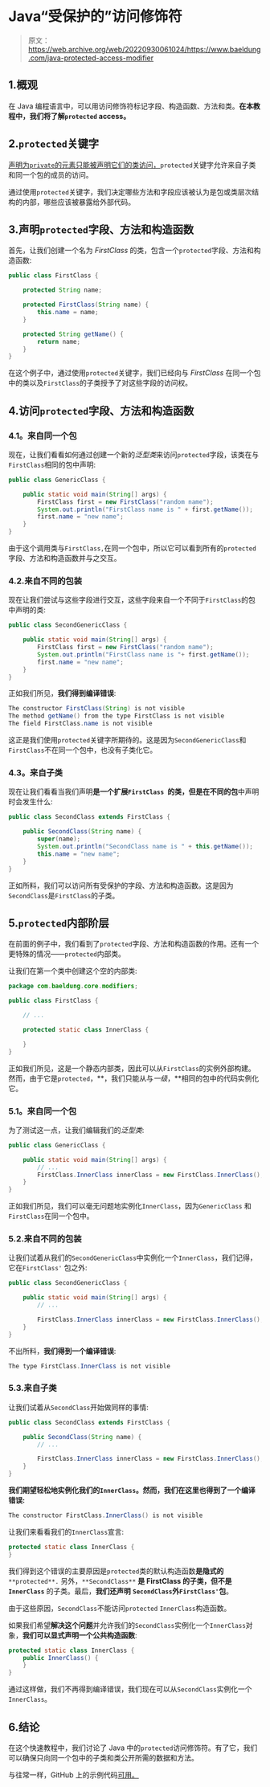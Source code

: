 # Java“受保护的”访问修饰符

> 原文：<https://web.archive.org/web/20220930061024/https://www.baeldung.com/java-protected-access-modifier>

## 1.概观

在 Java 编程语言中，可以用访问修饰符标记字段、构造函数、方法和类。**在本教程中，我们将了解`protected` access。**

## 2.`protected`关键字

[声明为`private`的元素只能被声明它们的类访问，](/web/20221205222713/https://www.baeldung.com/java-private-keyword#private-modifier)`protected`关键字允许来自子类和同一个包的成员的访问。

通过使用`protected`关键字，我们决定哪些方法和字段应该被认为是包或类层次结构的内部，哪些应该被暴露给外部代码。

## 3.声明`protected`字段、方法和构造函数

首先，让我们创建一个名为 *FirstClass* 的类，包含一个`protected`字段、方法和构造函数:

```java
public class FirstClass {

    protected String name;

    protected FirstClass(String name) {
        this.name = name;
    }

    protected String getName() {
        return name;
    }
}
```

在这个例子中，通过使用`protected`关键字，我们已经向与 *FirstClass* 在同一个包中的类以及`FirstClass`的子类授予了对这些字段的访问权。

## 4.访问`protected`字段、方法和构造函数

### 4.1。来自同一个包

现在，让我们看看如何通过创建一个新的*泛型类*来访问`protected`字段，该类在与`FirstClass`相同的包中声明:

```java
public class GenericClass {

    public static void main(String[] args) {
        FirstClass first = new FirstClass("random name");
        System.out.println("FirstClass name is " + first.getName());
        first.name = "new name";
    }
}
```

由于这个调用类与`FirstClass,`在同一个包中，所以它可以看到所有的`protected`字段、方法和构造函数并与之交互。

### 4.2.来自不同的包装

现在让我们尝试与这些字段进行交互，这些字段来自一个不同于`FirstClass`的包中声明的类:

```java
public class SecondGenericClass {

    public static void main(String[] args) {
        FirstClass first = new FirstClass("random name");
        System.out.println("FirstClass name is "+ first.getName());
        first.name = "new name";
    }
}
```

正如我们所见，**我们得到编译错误**:

```java
The constructor FirstClass(String) is not visible
The method getName() from the type FirstClass is not visible
The field FirstClass.name is not visible
```

这正是我们使用`protected`关键字所期待的。这是因为`SecondGenericClass`和`FirstClass`不在同一个包中，也没有子类化它。

### 4.3。来自子类

现在让我们看看当我们声明**是一个扩展`FirstClass `的类，但是在不同的包**中声明时会发生什么:

```java
public class SecondClass extends FirstClass {

    public SecondClass(String name) {
        super(name);
        System.out.println("SecondClass name is " + this.getName());
        this.name = "new name";
    } 
}
```

正如所料，我们可以访问所有受保护的字段、方法和构造函数。这是因为`SecondClass`是`FirstClass`的子类。

## 5.`protected`内部阶层

在前面的例子中，我们看到了`protected`字段、方法和构造函数的作用。还有一个更特殊的情况——`protected`内部类。

让我们在第一个类中创建这个空的内部类:

```java
package com.baeldung.core.modifiers;

public class FirstClass {

    // ...

    protected static class InnerClass {

    }
}
```

正如我们所见，这是一个静态内部类，因此可以从`FirstClass`的实例外部构建。然而，由于它是`protected`，**，我们只能从与*一级*，**相同的包中的代码实例化它。

### 5.1。来自同一个包

为了测试这一点，让我们编辑我们的*泛型类*:

```java
public class GenericClass {

    public static void main(String[] args) {
        // ...
        FirstClass.InnerClass innerClass = new FirstClass.InnerClass();
    }
}
```

正如我们所见，我们可以毫无问题地实例化`InnerClass`，因为`GenericClass` 和 `FirstClass`在同一个包中。

### 5.2.来自不同的包装

让我们试着从我们的`SecondGenericClass`中实例化一个`InnerClass`，我们记得，它在`FirstClass'` 包之外:

```java
public class SecondGenericClass {

    public static void main(String[] args) {
        // ...

        FirstClass.InnerClass innerClass = new FirstClass.InnerClass();
    }
}
```

不出所料，**我们得到一个编译错误**:

```java
The type FirstClass.InnerClass is not visible
```

### 5.3.来自子类

让我们试着从`SecondClass`开始做同样的事情:

```java
public class SecondClass extends FirstClass {

    public SecondClass(String name) {
        // ...

        FirstClass.InnerClass innerClass = new FirstClass.InnerClass();
    }     
}
```

**我们期望轻松地实例化我们的`InnerClass`。然而，我们在这里也得到了一个编译错误:**

```java
The constructor FirstClass.InnerClass() is not visible
```

让我们来看看我们的`InnerClass`宣言:

```java
protected static class InnerClass {
}
```

我们得到这个错误的主要原因是`protected`类的默认构造函数**是隐式的** `**protected**.` 另外，`**SecondClass**` **是 FirstClass 的子类，但不是`InnerClass`** 的子类。最后，**我们还声明** **`SecondClass`外`FirstClass'`包**。

由于这些原因，`SecondClass`不能访问`protected` `InnerClass`构造函数。

如果我们希望**解决这个问题**并允许我们的`SecondClass`实例化一个`InnerClass`对象，**我们可以显式声明一个公共构造函数**:

```java
protected static class InnerClass {
    public InnerClass() {
    }
}
```

通过这样做，我们不再得到编译错误，我们现在可以从`SecondClass`实例化一个`InnerClass`。

## 6.结论

在这个快速教程中，我们讨论了 Java 中的`protected`访问修饰符。有了它，我们可以确保只向同一个包中的子类和类公开所需的数据和方法。

与往常一样，GitHub 上的示例代码[可用。](https://web.archive.org/web/20221205222713/https://github.com/eugenp/tutorials/tree/master/core-java-modules/core-java-lang-syntax-2)